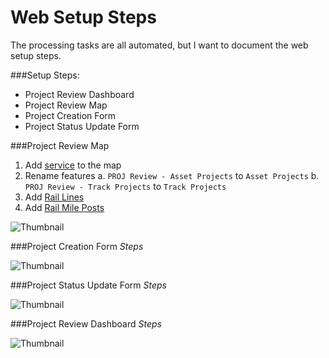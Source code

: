 Web Setup Steps
===============

The processing tasks are all automated, but I want to document the web setup steps.

###Setup Steps:
- Project Review Dashboard 
- Project Review Map 
- Project Creation Form 
- Project Status Update Form 

###Project Review Map
1. Add [service](http://vtransmap01.aot.state.vt.us/arcgis/rest/services/Rail/PROJ_Review/FeatureServer) to the map
2. Rename features 
  a. `PROJ Review - Asset Projects` to `Asset Projects`
  b. `PROJ Review - Track Projects` to `Track Projects`
3. Add [Rail Lines](http://vtransmap01.aot.state.vt.us/arcgis/rest/services/Rail/Rail_Lines/MapServer)
4. Add [Rail Mile Posts](http://vtransmap01.aot.state.vt.us/arcgis/rest/services/Rail/Rail_MilePosts/MapServer)



![Thumbnail]()

###Project Creation Form
_Steps_

![Thumbnail]()


###Project Status Update Form
_Steps_

![Thumbnail]()

###Project Review Dashboard
_Steps_

![Thumbnail]()
